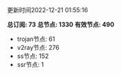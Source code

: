更新时间2022-12-21 01:55:16

**总订阅: 73**
**总节点: 1330**
**有效节点: 490**
- trojan节点: 61
- v2ray节点: 276
- ss节点: 152
- ssr节点: 1
